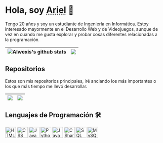 # Hola, soy <abbr title="Ariel Silva">Ariel</abbr> 👋

Tengo 20 años y soy un estudiante de Ingeniería en Informática. Estoy interesado mayormente en el Desarrollo Web y de Videojuegos, aunque de vez en cuando me gusta explorar y probar cosas diferentes relacionadas a la programación.


| <img align="center" src="https://github-readme-stats.vercel.app/api?username=alwexis&count_private=true&show_icons=true&theme=tokyonight&locale=es&include_all_commits=true&count_private=true" alt="Alwexis's github stats"/> | <img align="center" src="https://github-readme-stats.vercel.app/api/top-langs/?username=alwexis&langs_count=8&layout=compact&theme=tokyonight&locale=es&include_all_commits=true&count_private=true"/> |
| ------------- | ------------- |

## Repositorios

Estos son mis repositorios principales, iré anclando los más importantes o los que más tiempo me llevó desarrollar.

| <a href="https://github.com/Alwexis/Whos-That-Pokemon"> <img align="center" src="https://github-readme-stats.vercel.app/api/pin/?username=alwexis&repo=Whos-That-Pokemon&theme=tokyonight"/></a> | <a href="https://github.com/Alwexis/Pokemon-Discord-Bot"><img align="center" src="https://github-readme-stats.vercel.app/api/pin/?username=alwexis&repo=Pokemon-Discord-Bot&theme=tokyonight"/></a> |
| ------------- | ------------- |

## Lenguajes de Programación 🛠️

<img align="left" src="https://imgur.com/31xyPOb.png" width=35px alt="HTML" />
<img align="left" src="https://imgur.com/2YTnZ0i.png" width=35px alt="CSS" />
<img align="left" src="https://imgur.com/MIyKca8.png" width=35px alt="JavaScript"/>
<img align="left" src="https://imgur.com/TekD4NU.png" width=35px alt="Python">
<img align="left" src="https://imgur.com/F9szdj3.png" width=35px alt="Java">
<img align="left" src="https://imgur.com/mCl9g37.png" width=35px alt="CSharp">
<img align="left" src="https://imgur.com/JM7CGiQ.png" width=35px alt="SQL">
<img align="left" src="https://imgur.com/7ak2ivA.png" width=35px alt="MySQL">
